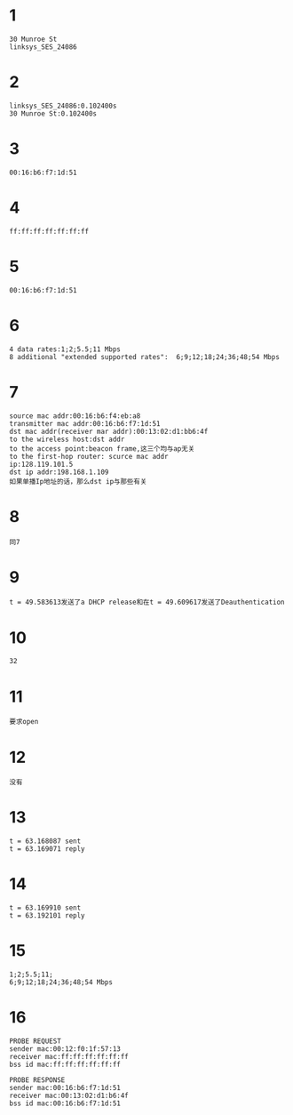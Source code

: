 # 1
```
30 Munroe St
linksys_SES_24086
```
# 2
```
linksys_SES_24086:0.102400s
30 Munroe St:0.102400s
```
# 3
```
00:16:b6:f7:1d:51
```
# 4
```
ff:ff:ff:ff:ff:ff:ff
```
# 5
```
00:16:b6:f7:1d:51
```
# 6
```
4 data rates:1;2;5.5;11 Mbps
8 additional "extended supported rates":  6;9;12;18;24;36;48;54 Mbps
```
# 7
```
source mac addr:00:16:b6:f4:eb:a8
transmitter mac addr:00:16:b6:f7:1d:51
dst mac addr(receiver mar addr):00:13:02:d1:bb6:4f
to the wireless host:dst addr
to the access point:beacon frame,这三个均与ap无关
to the first-hop router: scurce mac addr
ip:128.119.101.5
dst ip addr:198.168.1.109
如果单播Ip地址的话，那么dst ip与那些有关
```
# 8
```
同7
```
# 9
```
t = 49.583613发送了a DHCP release和在t = 49.609617发送了Deauthentication
```
# 10
```
32
```
# 11
```
要求open
```
# 12
```
没有
```
# 13
```
t = 63.168087 sent
t = 63.169071 reply
```
# 14
```
t = 63.169910 sent
t = 63.192101 reply
```
# 15
```
1;2;5.5;11;
6;9;12;18;24;36;48;54 Mbps
```
# 16
```
PROBE REQUEST
sender mac:00:12:f0:1f:57:13
receiver mac:ff:ff:ff:ff:ff:ff
bss id mac:ff:ff:ff:ff:ff:ff

PROBE RESPONSE
sender mac:00:16:b6:f7:1d:51
receiver mac:00:13:02:d1:b6:4f
bss id mac:00:16:b6:f7:1d:51
```